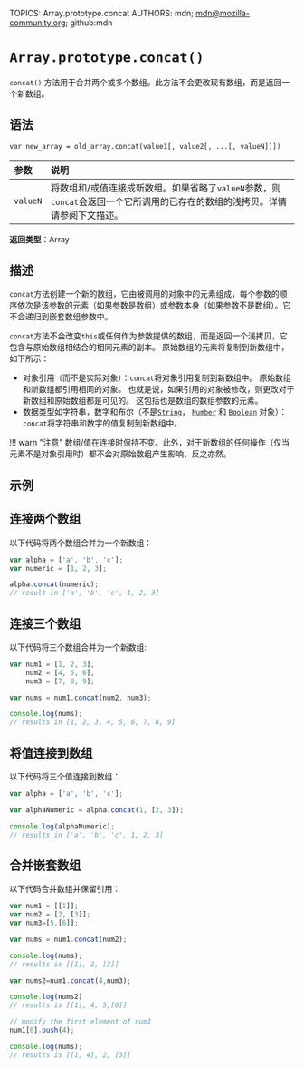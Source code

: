 TOPICS: Array.prototype.concat
AUTHORS: mdn; mdn@mozilla-community.org; github:mdn

# `Array.prototype.concat()`

`concat()` 方法用于合并两个或多个数组。此方法不会更改现有数组，而是返回一个新数组。

## 语法

```html
var new_array = old_array.concat(value1[, value2[, ...[, valueN]]])
```

| 参数 | 说明 |
| :-- | :-- |
| `valueN` | 将数组和/或值连接成新数组。如果省略了`valueN`参数，则`concat`会返回一个它所调用的已存在的数组的浅拷贝。详情请参阅下文描述。 |

**返回类型**：Array

## 描述

`concat`方法创建一个新的数组，它由被调用的对象中的元素组成，每个参数的顺序依次是该参数的元素（如果参数是数组）或参数本身（如果参数不是数组）。它不会递归到嵌套数组参数中。

`concat`方法不会改变`this`或任何作为参数提供的数组，而是返回一个浅拷贝，它包含与原始数组相结合的相同元素的副本。 原始数组的元素将复制到新数组中，如下所示：

- 对象引用（而不是实际对象）：`concat`将对象引用复制到新数组中。 原始数组和新数组都引用相同的对象。 也就是说，如果引用的对象被修改，则更改对于新数组和原始数组都是可见的。 这包括也是数组的数组参数的元素。
- 数据类型如字符串，数字和布尔（不是[`String`](/zh-hans/webfrontend/String_Object)，
[`Number`](/zh-hans/webfrontend/Number_Object) 和 [`Boolean`](/zh-hans/webfrontend/Boolean_Object) 对象）：`concat`将字符串和数字的值复制到新数组中。

!!! warn "注意"
    数组/值在连接时保持不变。此外，对于新数组的任何操作（仅当元素不是对象引用时）都不会对原始数组产生影响，反之亦然。

## 示例

## 连接两个数组

以下代码将两个数组合并为一个新数组：

```javascript
var alpha = ['a', 'b', 'c'];
var numeric = [1, 2, 3];

alpha.concat(numeric);
// result in ['a', 'b', 'c', 1, 2, 3]
```

## 连接三个数组

以下代码将三个数组合并为一个新数组:

```javascript
var num1 = [1, 2, 3],
    num2 = [4, 5, 6],
    num3 = [7, 8, 9];

var nums = num1.concat(num2, num3);

console.log(nums);
// results in [1, 2, 3, 4, 5, 6, 7, 8, 9]
```

## 将值连接到数组

以下代码将三个值连接到数组：

```javascript
var alpha = ['a', 'b', 'c'];

var alphaNumeric = alpha.concat(1, [2, 3]);

console.log(alphaNumeric);
// results in ['a', 'b', 'c', 1, 2, 3]
```

## 合并嵌套数组

以下代码合并数组并保留引用：

```javascript
var num1 = [[1]];
var num2 = [2, [3]];
var num3=[5,[6]];

var nums = num1.concat(num2);

console.log(nums);
// results is [[1], 2, [3]]

var nums2=num1.concat(4,num3);

console.log(nums2)
// results is [[1], 4, 5,[6]]

// modify the first element of num1
num1[0].push(4);

console.log(nums);
// results is [[1, 4], 2, [3]]
```
